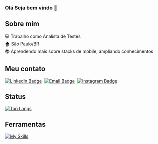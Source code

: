 ### Olá Seja bem vindo 👋

## Sobre mim 

💻 Trabalho como Analista de Testes<br>
🏠 São Paulo/BR<br>
📚 Aprendendo mais sobre stacks de mobile, ampliando conhecimentos<br>


## Meu contato
[![Linkedin Badge](https://img.shields.io/badge/Linkedin-323330?style=for-the-badge&logo=linkedin&logoColor=blue)](https://www.linkedin.com/in/lucas-santos-239358132/)&nbsp;
[![Email Badge](https://img.shields.io/badge/Email-323330?style=for-the-badge&logo=appveyor&logoColor=white)](lucaspastourasantos@hotmail.com)&nbsp;
[![Instagram Badge](https://img.shields.io/badge/Instagram-323330?style=for-the-badge&logo=instagram&logoColor=purple)](https://www.instagram.com/lucas-santos1993/) &nbsp;


## Status
[![Top Langs](https://github-readme-stats.vercel.app/api/top-langs/?username=Lucassantoscoder&layout=compact)](https://github.com/Lucassantoscoder/github-readme-stats)


## Ferramentas
[![My Skills](https://skillicons.dev/icons?i=ruby,python,selenium,gherkin,git,aws)](https://skillicons.dev)
 
